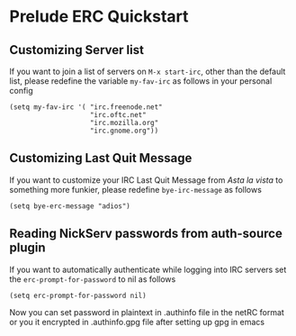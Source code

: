 # Prelude ERC Quickstart

## Customizing Server list

If you want to join a list of servers on `M-x start-irc`, other than the default list, please redefine the variable `my-fav-irc` as follows in your personal config

``` emacs-lisp
(setq my-fav-irc '( "irc.freenode.net"
                    "irc.oftc.net"
                    "irc.mozilla.org"
                    "irc.gnome.org"))
```

## Customizing Last Quit Message

If you want to customize your IRC Last Quit Message from *Asta la vista* to something more funkier, please redefine `bye-irc-message` as follows

``` emacs-lisp
(setq bye-erc-message "adios")
```

## Reading NickServ passwords from auth-source plugin

If you want to automatically authenticate while logging into IRC servers set the `erc-prompt-for-password` to nil as follows

``` emacs-lisp
(setq erc-prompt-for-password nil)
```

Now you can set password in plaintext in .authinfo file in the netRC format or you it encrypted in .authinfo.gpg file after setting up gpg in emacs

